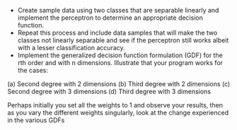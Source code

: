 -	Create sample data using two classes that are separable linearly and implement the perceptron to determine an appropriate decision function.
-	Repeat this process and include data samples that will make the two classes not linearly separable and see if the perceptron still works albeit with a lesser classification accuracy.
-	Implement the generalized decision function formulation (GDF) for the rth order and with n dimensions. Illustrate that your program works for the cases:

(a)	Second degree with 2 dimensions
(b)	Third degree with 2 dimensions
(c)	Second degree with 3 dimensions
(d)	Third degree with 3 dimensions

Perhaps initially you set all the weights to 1 and observe your results, then as you vary the different weights singularly, look at the change experienced in the various GDFs
